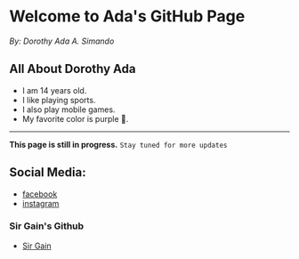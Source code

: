 # Welcome to Ada's GitHub Page
_By: Dorothy Ada A. Simando_


## All About Dorothy Ada

 - I am 14 years old.
 - I like playing sports.
 - I also play mobile games.
 - My favorite color is purple 💜.
---
**This page is still in progress.**
`Stay tuned for more updates`




## Social Media:

- [facebook](https://www.facebook.com/dorothy.dora1512/)
- [instagram](https://www.instagram.com/dorothyyadaa/)


### Sir Gain's Github
- [Sir Gain](https://641n.github.io/)
